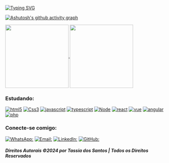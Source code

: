 <a href="https://git.io/typing-svg"><img src="https://readme-typing-svg.herokuapp.com?font=Gotham&weight=300&size=21&pause=1000&color=599CAB&random=false&width=615&height=60&lines=Ol%C3%A1!+Eu+sou+a+Tassia%F0%9F%91%8B%F0%9F%8F%BE;Apaixonada+por+tecnologia%F0%9F%92%BB+e+caf%C3%A9%E2%98%95...;Acredito+que+tecnologia+transforma+vidas...;Acredito+que+tecnologia+conecta+pessoas.+;Minha+jornada+come%C3%A7ou+como+Content+Strategist.;+Mas+meu+cora%C3%A7%C3%A3o+sempre+pulsou+ao+ritmo+do+c%C3%B3digo.;Atualmente%2C+curso+Desenvolvimento+Web+na+%23HCODE.;Meu+foco+inicial%3F+;Interfaces+interativas+com+React%2C+Node+e+Vue.js.;Sou+uma+%22quase%22+Dev...;Busco%3A;Projetos%3A+Criativos+e+desafiadores...;Colabora%C3%A7%C3%A3o%3A+Com+outros+desenvolvedores%F0%9F%A7%91%F0%9F%8F%BB%E2%80%8D%F0%9F%92%BB+;Ajuda%3A+Dicas+e+conselhos+de+desenvolvedores.;Pergunte-me+sobre%3A;Hobbies+e+Interesses%3A+Meus+universos+favoritos%F0%9F%A6%B8%F0%9F%8F%BE%E2%80%8D%E2%99%80%EF%B8%8F...;...e+meu+amor+por+livros+e+matem%C3%A1tica.%F0%9F%93%9A%E2%9E%95%F0%9F%93%90;Sonhos+e+Objetivos%3A+O+que+me+motiva+e+inspira.;Sou+a+desenvolvedora+ideal+para+voc%C3%AA+se+busca%3A;Conex%C3%A3o+caf%C3%A9-c%C3%B3digo...;Criatividade+e+estrat%C3%A9gia...;Aprendizagem+cont%C3%ADnua.;Aguardo+seu+feedback!" alt="Typing SVG" /></a>


[![Ashutosh's github activity graph](https://github-readme-activity-graph.vercel.app/graph?username=tassiadossantos&theme=gotham)](https://github.com/ashutosh00710/github-readme-activity-graph)

<a href="https://github.com/anuraghazra/github-readme-stats">
  <img height=200 align="center" src="https://github-readme-stats.vercel.app/api?username=tassiadossantos&show_icons=true&theme=gotham" />
</a>
<a href="https://github.com/anuraghazra/convoychat">
  <img height=200 align="center" src="https://github-readme-stats.vercel.app/api/top-langs?username=tassiadossantos&show_icons=true&theme=gotham&layout=compact&langs_count=8&card_width=320" />
</a>
 
  
### Estudando:

[![html5](https://img.shields.io/badge/HTML5-E34F26?style=for-the-badge&logo=html5&logoColor=white)](https://img.shields.io/badge/HTML5-E34F26?style=for-the-badge&logo=html5&logoColor=white)
[![Css3](https://img.shields.io/badge/CSS3-1572B6?style=for-the-badge&logo=css3&logoColor=white)](https://img.shields.io/badge/CSS3-1572B6?style=for-the-badge&logo=css3&logoColor=white)
[![javascript](https://img.shields.io/badge/JavaScript-F7DF1E?style=for-the-badge&logo=javascript&logoColor=black)](https://img.shields.io/badge/JavaScript-F7DF1E?style=for-the-badge&logo=javascript&logoColor=black)
[![typescript](https://img.shields.io/badge/TypeScript-007ACC?style=for-the-badge&logo=typescript&logoColor=white)](https://img.shields.io/badge/TypeScript-007ACC?style=for-the-badge&logo=typescript&logoColor=white)
[![Node](https://img.shields.io/badge/Node.js-43853D?style=for-the-badge&logo=node.js&logoColor=white)](https://img.shields.io/badge/Node.js-43853D?style=for-the-badge&logo=node.js&logoColor=white)
[![react](https://img.shields.io/badge/React-20232A?style=for-the-badge&logo=react&logoColor=61DAFB)](https://img.shields.io/badge/React-20232A?style=for-the-badge&logo=react&logoColor=61DAFB)
[![vue](https://img.shields.io/badge/Vue.js-35495E?style=for-the-badge&logo=vue.js&logoColor=4FC08D)](https://img.shields.io/badge/Vue.js-35495E?style=for-the-badge&logo=vue.js&logoColor=4FC08D)
[![angular](https://img.shields.io/badge/Angular-DD0031?style=for-the-badge&logo=angular&logoColor=white)](https://img.shields.io/badge/Angular-DD0031?style=for-the-badge&logo=angular&logoColor=white)
[![php](https://img.shields.io/badge/PHP-777BB4?style=for-the-badge&logo=php&logoColor=white)](https://img.shields.io/badge/PHP-777BB4?style=for-the-badge&logo=php&logoColor=white)

### Conecte-se comigo:
[![WhatsApp:](https://img.shields.io/badge/WhatsApp-25D366?style=for-the-badge&logo=whatsapp&logoColor=white)](https://api.whatsapp.com/send?phone=5571996171605)
[![Email:](https://img.shields.io/badge/Microsoft_Outlook-0078D4?style=for-the-badge&logo=microsoft-outlook&logoColor=white)](mailto:tassiadossantos@hotmail.com)
[![LinkedIn:](https://img.shields.io/badge/LinkedIn-0077B5?style=for-the-badge&logo=linkedin&logoColor=white)](https://www.linkedin.com/in/tassiadossantos)
[![GitHub:](https://img.shields.io/badge/GitHub-100000?style=for-the-badge&logo=github&logoColor=white)](https://api.whatsapp.com/send?phone=5571996171605)



##### Direitos Autorais ©2024 por Tassia dos Santos | Todos os Direitos Reservados

